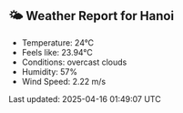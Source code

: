 <!-- WEATHER-START -->
## 🌤 Weather Report for Hanoi

- Temperature: 24°C
- Feels like: 23.94°C
- Conditions: overcast clouds
- Humidity: 57%
- Wind Speed: 2.22 m/s

Last updated: 2025-04-16 01:49:07 UTC
<!-- WEATHER-END -->
